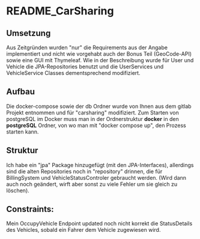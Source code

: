 # README_CarSharing

## Umsetzung
Aus Zeitgründen wurden "nur" die Requirements aus der Angabe implementiert und nicht wie vorgehabt auch der Bonus Teil (GeoCode-API) sowie eine GUI mit Thymeleaf.
Wie in der Beschreibung wurde für User und Vehicle die JPA-Repositories benutzt und die UserServices und VehicleService Classes dementsprechend modifiziert.

## Aufbau
Die docker-compose sowie der db Ordner wurde von Ihnen aus dem gitlab Projekt entnommen und für "carsharing" modifiziert. Zum Starten von postgreSQL im Docker muss man in der Ordnerstruktur **docker** in den **postgreSQL** Ordner, von wo man mit "docker compose up", den Prozess starten kann.

## Struktur
Ich habe ein "jpa" Package hinzugefügt (mit den JPA-Interfaces), allerdings sind die alten Repositories noch in "repository" drinnen, die für BillingSystem und VehicleStatusControler gebraucht werden. (Wird dann auch noch geändert, wirft aber sonst zu viele Fehler um sie gleich zu löschen).

## Constraints:

Mein OccupyVehicle Endpoint updated noch nicht korrekt die StatusDetails des Vehicles, sobald ein Fahrer dem Vehicle zugewiesen wird.

  


